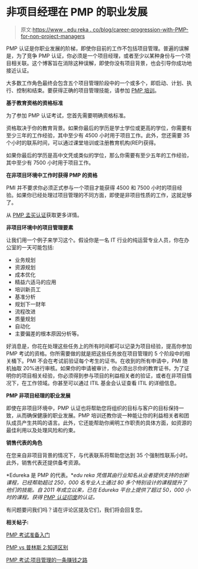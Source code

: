 # 非项目经理在 PMP 的职业发展

> 原文:[https://www . edu reka . co/blog/career-progression-with-PMP-for-non-project-managers](https://www.edureka.co/blog/career-progression-with-pmp-for-non-project-managers)

PMP 认证是你职业发展的阶梯，即使你目前的工作不包括项目管理。普遍的误解是，为了竞争 PMP 认证，你必须是一个项目经理，或者至少以某种身份与一个项目相关联。这个博客旨在消除这种误解，即使你没有项目背景，也会引导你成功地接近认证。

大多数工作角色最终会包含五个项目管理阶段中的一个或多个，即启动、计划、执行、控制和结束。要获得正确的项目管理技能，请参加 [PMP 培训](https://www.edureka.co/pmp-certification-exam-training)。

**基于教育资格的资格标准**

为了参加 PMP 认证考试，您首先需要明确资格标准。

资格取决于你的教育背景。如果你最后的学历是学士学位或更高的学位，你需要有至少三年的工作经验，其中至少有 4500 小时用于项目工作。此外，您还需要 35 个小时的联系时间，可以通过课堂培训或注册教育机构(REP)获得。

如果你最后的学历是高中文凭或类似的学位，那么你需要有至少五年的工作经验，其中至少有 7500 小时用于项目工作。

**在非项目环境中工作时获得 PMP 的资格**

PMI 并不要求你必须正式参与一个项目才能获得 4500 和 7500 小时的项目经验。如果你已经处理过项目管理的不同方面，即使是非项目性质的工作，这就足够了。

从 [PMP 孟买认证](https://www.edureka.co/pmp-certification-exam-training-mumbai)获取更多详情。

**非项目环境中的项目管理要素**

让我们用一个例子来学习这个。假设你是一名 IT 行业的纯运营专业人员，你在办公室的一天可能包括:

*   业务规划
*   资源规划
*   成本优化
*   精益六适马的应用
*   培训新员工
*   基准分析
*   规划下一财年
*   流程改进
*   质量规划
*   自动化
*   主要偏差的根本原因分析等。

好消息是，你花在处理这些任务上的所有时间都可以记录为项目经验，提高你参加 PMP 考试的资格。你所需要做的就是把这些任务放在项目管理的 5 个阶段中的相关桶下。PMI 不会在考试前验证每个考生的证书。在收到的所有申请中，PMI 随机抽取 20%进行审核。如果你的申请被审计，你必须出示你的教育证书，为了证明你的项目相关经验，你必须得到参与项目的利益相关者的验证，或者在非项目情况下，在工作领域。你甚至可以通过 ITIL 基金会认证查看 ITIL 的详细信息。

**PMP 非项目经理的职业发展**

即使在非项目环境中，PMP 认证也将帮助您将组织的目标与客户的目标保持一致，从而确保健康的职业发展。PMP 培训还教你说一种能让你的利益相关者和团队成员产生共鸣的语言。此外，它还能帮助你阐明工作职责的具体方面，如资源的最佳利用以及处理风险和约束。

**销售代表的角色**

在您来自非项目背景的情况下，与代表联系将帮助您达到 35 个强制性联系小时。此外，销售代表还提供备考资源。

*Edureka 是 PMP 的代表。**edu reka 凭借其由行业知名从业者提供支持的创新课程，已经帮助超过 250，000 名专业人士通过 80 多个特别设计的课程提升了他们的技能。自 2011 年成立以来，已在 Edureka 平台上提供了超过 50，000 小时的课程。获得 [PMP 认证印度](https://www.edureka.co/pmp-certification-exam-training-india)的认证。*

有问题要问我们吗？请在评论区提及它们，我们将会回复您。

**相关帖子:**

[PMP 考试准备入门](https://www.edureka.co/pmp?%20posts& "get started with PMP exam preparation")

[PMP vs 普林斯 2:知道区别](https://www.edureka.co/blog/pmp-vs-prince2-comparison/ "PMP, PMI-ACP & PRINCE2: Know the differences")

[PMP 考试:项目管理的一条赚钱之路](https://www.edureka.co/blog/pmp-exam-all-you-need-to-know/ "PMP exam: a lucrative road to project management")